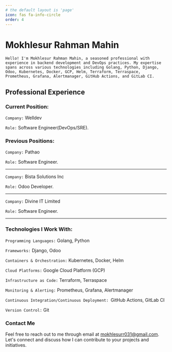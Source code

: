 ```yaml
---
# the default layout is 'page'
icon: fas fa-info-circle
order: 4
---
```


# Mokhlesur Rahman Mahin

`
Hello! I'm Mokhlesur Rahman Mahin, a seasoned professional with experience in backend development and DevOps practices. My expertise spans across various technologies including Golang, Python, Django, Odoo, Kubernetes, Docker, GCP, Helm, Terraform, Terraspace, Prometheus, Grafana, Alertmanager, GitHub Actions, and GitLab CI.
`

## Professional Experience
### Current Position:
`Company:` Welldev

`Role:` Software Engineer(DevOps/SRE).

### Previous Positions:
`Company:` Pathao

`Role:` Software Engineer. 

---

`Company:` Bista Solutions Inc

`Role:` Odoo Developer. 

---
`Company:` Divine IT Limited

`Role:` Software Engineer. 

---


### Technologies I Work With:
`Programming Languages:` Golang, Python

`Frameworks:` Django, Odoo

`Containers & Orchestration:` Kubernetes, Docker, Helm

`Cloud Platforms:` Google Cloud Platform (GCP)

`Infrastructure as Code:` Terraform, Terraspace

`Monitoring & Alerting:` Prometheus, Grafana, Alertmanager

`Continuous Integration/Continuous Deployment: `GitHub Actions, GitLab CI

`Version Control:` Git

### Contact Me
Feel free to reach out to me through email at mokhlesurr031@gmail.com. Let's connect and discuss how I can contribute to your projects and initiatives.